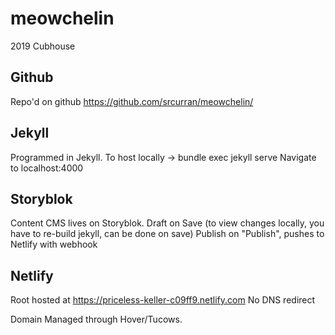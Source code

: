 # meowchelin
2019 Cubhouse

## Github
Repo'd on github https://github.com/srcurran/meowchelin/

## Jekyll
Programmed in Jekyll. To host locally -> bundle exec jekyll serve Navigate to localhost:4000

## Storyblok
Content CMS lives on Storyblok. Draft on Save (to view changes locally, you have to re-build jekyll, can be done on save) Publish on "Publish", pushes to Netlify with webhook

## Netlify
Root hosted at https://priceless-keller-c09ff9.netlify.com
No DNS redirect

Domain
Managed through Hover/Tucows.
